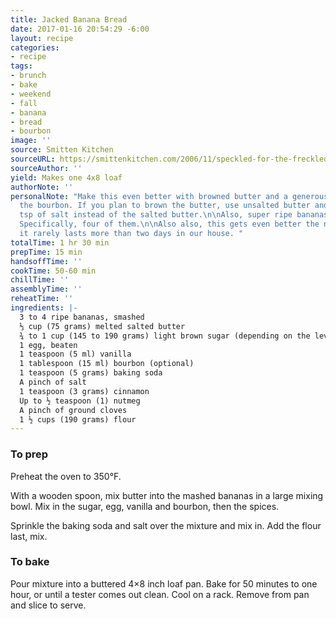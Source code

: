 ```yaml
---
title: Jacked Banana Bread
date: 2017-01-16 20:54:29 -6:00
layout: recipe
categories:
- recipe
tags:
- brunch
- bake
- weekend
- fall
- banana
- bread
- bourbon
image: ''
source: Smitten Kitchen
sourceURL: https://smittenkitchen.com/2006/11/speckled-for-the-freckled/
sourceAuthor: ''
yield: Makes one 4x8 loaf
authorNote: ''
personalNote: "Make this even better with browned butter and a generous hand with
  the bourbon. If you plan to brown the butter, use unsalted butter and a scant 1/4
  tsp of salt instead of the salted butter.\n\nAlso, super ripe bananas are best.
  Specifically, four of them.\n\nAlso also, this gets even better the next day, but
  it rarely lasts more than two days in our house. "
totalTime: 1 hr 30 min
prepTime: 15 min
handsoffTime: ''
cookTime: 50-60 min
chillTime: ''
assemblyTime: ''
reheatTime: ''
ingredients: |-
  3 to 4 ripe bananas, smashed
  ⅓ cup (75 grams) melted salted butter
  ¾ to 1 cup (145 to 190 grams) light brown sugar (depending on the level of sweetness you prefer, I always use the smaller amount)
  1 egg, beaten
  1 teaspoon (5 ml) vanilla
  1 tablespoon (15 ml) bourbon (optional)
  1 teaspoon (5 grams) baking soda
  A pinch of salt
  1 teaspoon (3 grams) cinnamon
  Up to ½ teaspoon (1) nutmeg
  A pinch of ground cloves
  1 ½ cups (190 grams) flour
---
```


### To prep

Preheat the oven to 350°F.

With a wooden spoon, mix butter into the mashed bananas in a large mixing bowl. Mix in the sugar, egg, vanilla and bourbon, then the spices.

Sprinkle the baking soda and salt over the mixture and mix in. Add the flour last, mix.

### To bake

Pour mixture into a buttered 4×8 inch loaf pan. Bake for 50 minutes to one hour, or until a tester comes out clean. Cool on a rack. Remove from pan and slice to serve.
